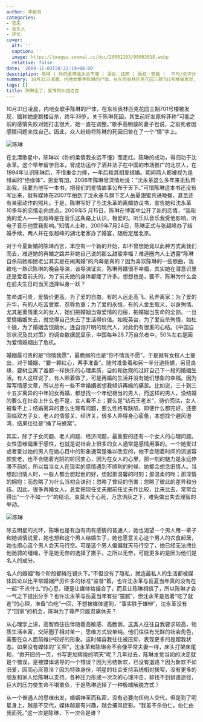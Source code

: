 ```yaml
---
author: 李新月
categories:
- 音乐
- 音乐人
- 评论
cover:
  alt: ''
  caption: ''
  image: https://images.soomal.cc/doc/20091103/00003018.webp
  relative: false
date: '2009-11-03T20:22:19+08:00'
description: 陈琳 | 你的柔情我永远不懂 | 源自：红网 | 版权：转载 |  平均/总评分：10.00/30
summary: 10月31日凌晨，内地女歌手陈琳的尸体，在东坝奥林匹克花园三期701号楼被发现，据称她是跳楼自杀，终年39岁。关于陈琳死因，其生前好友原梓菲称“可能之前的感情失败对她打击很大，她一直在调整。”歌手高明骏的妻子也说，之前死者因感情问题来找自己。因此，众人纷纷将陈琳的死因归咎在了一个“情”字上。
tags: []
title: 陈琳走了，爱情的纠结还在
---
```


10月31日凌晨，内地女歌手陈琳的尸体，在东坝奥林匹克花园三期701号楼被发现，据称她是跳楼自杀，终年39岁。关于陈琳死因，其生前好友原梓菲称“可能之前的感情失败对她打击很大，她一直在调整。”歌手高明骏的妻子也说，之前死者因感情问题来找自己。因此，众人纷纷将陈琳的死因归咎在了一个“情”字上。



![陈琳](https://images.soomal.cc/doc/20091103/00003018.webp)



在北漂歌星中，陈琳以《你的柔情我永远不懂》而走红。陈琳的成功，得归功于沈永革。这个早年留学日本，曾成功运作了酒井法子在中国的市场推广的北京人，在1994年认识陈琳后，不惜重金力捧，一年后和其相爱结婚。期间两人都被视为是绯闻的“绝缘体”，恩爱有加。2006年陈琳曾深情地说：“沈永革这么多年来无私帮助我，我要为他写一本书，把我们的爱情故事公布于天下。”可惜陈琳这本书还没有写出来，就有媒体在2007年拍到了沈永革与旗下艺人岳夏甜蜜共进晚餐，甚至还有亲密动作的照片。于是，陈琳写好了与沈永革的离婚协议书，宣告她和沈永革10多年的恋情走向终点。2009年5 月15日，陈琳在博客中公开了新的恋情，“我和我的爱人――张超峰是在音乐这条路上认识，相爱的。听乐队音乐我受他影响，听电子音乐他受我影响。”知情人士称，2009年7月24日，陈琳正式与张超峰办了结婚手续，两人并在张超峰的湖北老家办了婚宴，随后定居北京。



对于今夏新婚的陈琳而言，本应有一个新的开始，却不曾想她竟以此种方式离我们而去，难道她的再婚之路并非她自己说的那么甜蜜幸福？难道圈内人士透露“陈琳自杀前她和她老公其实是在闹离婚”的内幕是真的？因为喜欢陈琳的一些歌曲，我致电一熟识陈琳的晚会导演，该导演证实，陈琳再婚很不幸福，其实她在潜意识里还是爱着前夫的，为了前夫她的身体都瘦了许多。想想也是，要不，陈琳为什么会在前夫生日的当天选择纵身一跃？



生命诚可贵，爱情价更高。为了爱的自由，有的人远走高飞、私奔离家；为了爱的升华，有的人吃苦受累、忍辱负重；为了爱的永恒，有的人舍生取义、以身殉情。尤其是重情重义的女人，她们把婚姻当做爱情的归宿，把婚姻当生命的全部。一旦爱情婚姻失去，就觉得自己失去了生活得价值。如祝英台，为了爱自杀殉情，如杜十娘，为了婚姻含恨跳水。连自诩开明的现代人，对此仍有很重的心结。《中国自杀状况及其对策》的调查数据就显示，中国每年28.7万自杀者中，50%左右是因为爱情婚姻出了危机。



婚姻最可贵的是“你情我愿”，最脆弱的也是“你不情我不愿”。于是就有女权人士提出，对于婚姻，“要一颗红心，两手准备”。随时准备着和另一半分道扬镳，另觅良缘，要树立离了谁都一样快乐的心理素质，自如和达观的过好自己下一段的婚姻生活。有人这样说了，有人照着做了，可是再婚的生活并没有她们想象的幸福。因为常写情感文章，所以总有一些不幸婚姻者想我倾诉再婚的痛苦。比如说，三十到三十五岁离异的中年妇女再婚，都想找一个年纪相当的男人，而这样的男人，没结婚的要么在社会上什么也不是，女人看不上；要么是“钻石王老五”，待价而沽，女人被看不上；结婚离异的要么生理有问题，要么性格有缺陷，即便什么都完好，还要面临双方子女、老人的情感关、经济关，很多人弄得身心疲惫，本想找个避风港湾，结果往往是“捅了马蜂窝”。



其实，除了子女问题、老人问题、经济问题，最重要的还有一个女人的心理问题。女性思维偏重于感性，也就是说社会上很多的女人通常是感情用事的。一个她爱过或者爱过她的男人在她心目中的形象通常是难以改变的，他不会随着时间的流逝容颜变老，也不会随着光阴的轮回变心，因为在女人的心里，那一刻的魅力是永远停滞不前的。所以每当女人在现实的感情遇到不顺利的时候，她都会想念旧情人。当想起旧情人时，一般人都会想起他的好，想起那温馨的时刻；那温柔的吻；那深情的拥抱；而忽略了为什么当初会诀别；忽略了曾经的伤害；忽略了彼此的差异和分歧。因此，很多再婚女人，总爱把现任丈夫跟前任丈夫作比较，比来比去，常常会得出“一个不如一个”的结论。哀莫大于心死，万念俱灰之下，难免做出失去理智的举动。



![陈琳](https://images.soomal.cc/doc/20091103/00003017.webp)



除去明星的光环，陈琳也是有血有肉有感情的普通人，她也渴望一个男人用一辈子和她谈情说爱，她也想和这个男人结婚生子，她也愿意关心这个男人的衣食起居，她也担心这个男人会天马行空。可是这个男人偏偏就天马行空了，她已经无法拽住他驰骋的缰绳，于是她无奈的选择了撒手。之所以无奈，可能更多的是因为他们是名人的成分。



名人的婚姻“每个阶段都摊在镜头下。”不但没有了隐私，就连最私人的生活都被媒体舆论以比平常婚姻严厉许多的标准“监督”着。也许沈永革与岳夏当年真的没有在一起“干点什么”的心思，硬是让媒体给撮合了，而且让陈琳相信了，所以陈琳才会一气之下提出分手？也许沈永革与岳夏当年有些“猫腻”，但沈永革是抱着“吃了就走”的心理，准备“白吃”一回，不想被媒体逮到，“事实胜于雄辩”，沈永革没有了“回家”的机会，陈琳为了尊严只能忍痛休夫？



从心理学上讲，高智商往往伴随着高敏感、高脆弱，这类人往往自我要求较高，物质生活丰富，交际圈子相对单一，思维方式较单纯。他们往往有光鲜的社会角色，需要在众人面前维护较好的形象。这时候自我往往被压抑，表现更多的是超我状态。如果没有媒体的“关照”，沈永革和陈琳会不会像平常夫妻一样，床头打架床尾和，“掀开旧的一页，书写更加辉煌的明天”呢？几年过去，陈琳发觉当初的决定就是个错误，是被媒体诱导的一个错误？因为另结新欢，已没有退路？因为新欢不如旧爱，因而心灰意冷？因为特殊身份，明星的社会支持系统相对狭窄，没有更多的朋友和家人给陈琳以支持。各种压力形成一次次的心理冲击，却找不到排遣途径，巨大的压力使生命不堪重负，于是陈琳选择了一种极端解脱方式？



从一个普通人的思维出发，婚姻神圣而私密，没有必要向任何人交代，但是到了明星身上，越是不交代，媒体越是有兴趣，越会捕风捉影。“我虽不杀伯仁，伯仁由我而死。”这一次是陈琳，下一次会是谁？